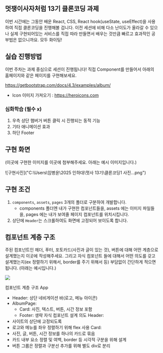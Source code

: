 ## 멋쟁이사자처럼 13기 클론코딩 과제

이번 시간에는 그동안 배운 React, CSS, React hook(useState, useEffect)을 사용하여 직접 클론코딩을 진행해볼 겁니다.
이전 세션에 비해 다소 난이도가 올라갈 수 있으나 실제 구현되어있는 서비스를 직접 따라 만들면서 배우는 것만큼 빠르고 효과적인 공부법은 없으니까요.
모두 화이팅!

## 실습 진행방법

이번 주차는 과제 중심으로 세션이 진행됩니다!
직접 Component를 만들어서 아래의 홈페이지와 같은 페이지를 구현해보세요.

https://getbootstrap.com/docs/4.3/examples/album/

- Icon 이미지 가져오기 : https://heroicons.com

### 심화학습 (필수 x)

1. 우측 상단 햄버거 버튼 클릭 시 진행되는 동적 기능
2. 기타 애니메이션 효과
3. 하단 Footer

## 구현 화면

(이곳에 구현한 이미지를 이곳에 첨부해주세요. 아래는 예시 이미지입니다.)

![구현사진]("C:\Users\임병윤\2025 인하대\멋사 13기\클론코딩1 사진...png")

## 구현 조건

1. `components`, `assets`, `pages` 3개의 폴더로 구분하여 개발합니다.
   - components 폴더엔 내가 구현한 컴포넌트들을, assets 에는 이미지 파일들을, pages 에는 내가 보여줄 페이지 컴포넌트를 위치시킵니다.
2. 상단에 `Header`는 스크롤하여도 화면에 고정되어 보이도록 합니다.

## 컴포넌트 계층 구조

주된 컴포넌트인 헤더, 푸터, 포토카드(사진과 글이 있는 것), 버튼에 대해 어떤 계층으로 설계했는지 이곳에 작성해주세요. 그리고 자식 컴포넌트 들에 대해서 어떤 의도를 갖고 설계했는지(ex 정렬하기 위해서, border를 주기 위해서 등) 부담없이 간단하게 적으면 됩니다. (아래는 예시입니다.)

![](./assets/cc1.png)

컴포넌트 계층 구조
App
   - Header: 상단 네비게이션 바(로고, 메뉴 아이콘)
   - AlbumPage: 
      - Card: 사진, 텍스트, 버튼, 시간 정보 포함
      - Footer: 생략
자식 컴포넌트 설계 의도
Header:
   - 사이트의 상단에 고정되도록
   - 로고와 메뉴를 좌우 정렬하기 위해 flex 사용
Card:
   - 사진, 글, 버튼, 시간 정보를 하나의 카드로 묶음
   - 카드 내부 요소 정렬 및 여백, border 등 시각적 구분을 위해 설계
   - 버튼 그룹은 정렬과 구분선 추가를 위해 별도 div로 분리